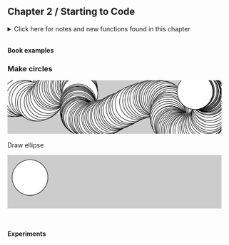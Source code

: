 
## Chapter 2 / Starting to Code


<details>
<summary markdown="span">Click here for notes and new functions found in this chapter</summary>


- Basic structure of a sketch e.g. 

```python
def setup():
      size(480, 120)

def draw():
```

- Programs are saved to the 'sketchbook', which is a folder that collects your programs for easy access.

- The export and application folders are erased and re-created each time you hit Run or use the Export Application command.

</details>


<br/>

**Book examples**



### Make circles

![example_2_1_make_circles](https://github.com/dtolonen/Getting_started_with_Processing.py_book/blob/master/Chapter_2_Starting_to_Code/example_2_1_make_circles/frames/SaveExample-0218.png)

Draw ellipse

![example_2_2_draw_ellipse](https://github.com/dtolonen/Getting_started_with_Processing.py_book/blob/master/Chapter_2_Starting_to_Code/example_2_2_draw_ellipse/frames/SaveExample-0000.png)


<br/>

**Experiments**

<br/>


